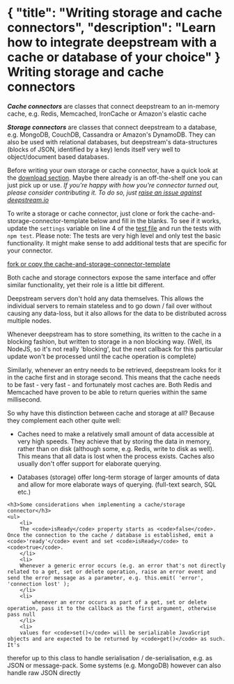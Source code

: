 {
	"title": "Writing storage and cache connectors",
	"description": "Learn how to integrate deepstream with a cache or database of your choice"
}
Writing storage and cache connectors
========================================

***Cache connectors*** are classes that connect deepstream to an in-memory cache, e.g. Redis, Memcached,
IronCache or Amazon's elastic cache

***Storage connectors*** are classes that connect deepstream to a database, e.g. MongoDB, CouchDB, Cassandra or
Amazon's DynamoDB. They can also be used with relational databases, but deepstream's data-structures (blocks
of JSON, identified by a key) lends itself very well to object/document based databases.

<div class="hint-box fa fa-gears">
	<p>Before writing your own storage or cache connector, have a quick look at the <a href="../download/">download section</a>. Maybe there already is an off-the-shelf one you can just pick up or use. <em>If you're happy with how you're connector turned out, please consider contributing it. To do so, just <a href="https://github.com/hoxton-one/deepstream.io/issues">raise an issue against deepstream.io</a></em></p></div>

To write a storage or cache connector, just clone or fork the cache-and-storage-connector-template below and fill in the blanks. To see if it works, update the `settings` variable on line 4 of the <a href="https://github.com/hoxton-one/deepstream.io-cache-and-storage-connector-template/blob/master/test/cache-connectorSpec.js">test file</a> and run the tests with `npm test`. Please note: The tests are very high level and only test the basic functionality. It might make sense to add additional tests that are specific for your connector.

<a class="mega" href="https://github.com/hoxton-one/deepstream.io-cache-and-storage-connector-template"><i class="fa fa-github"></i>fork or copy the cache-and-storage-connector-template</a>

Both cache and storage connectors expose the same interface and offer similar functionality,
yet their role is a little bit different.

Deepstream servers don't hold any data themselves. This allows the individual servers to remain
stateless and to go down / fail over without causing any data-loss, but it also allows for
the data to be distributed across multiple nodes.

Whenever deepstream has to store something, its written to the cache in a blocking fashion, but written to
storage in a non blocking way. (Well, its NodeJS, so it's not really 'blocking', but the next callback for
this particular update won't be processed until the cache operation is complete)

Similarly, whenever an entry needs to be retrieved, deepstream looks for it in the cache first and in storage
second. This means that the cache needs to be fast - very fast - and fortunately most caches are. Both Redis and Memcached
have proven to be able to return queries within the same millisecond.

So why have this distinction between cache and storage at all? Because they complement each other quite well:

- Caches need to make a relatively small amount of data accessible at very high speeds. They achieve that by storing
  the data in memory, rather than on disk (although some, e.g. Redis, write to disk as well). This means that
  all data is lost when the process exists. Caches also usually don't offer support for elaborate querying.

- Databases (storage) offer long-term storage of larger amounts of data and allow for more elaborate ways of querying.
  (full-text search, SQL etc.)

<div class="hint-box fa fa-lightbulb-o">

	<h3>Some considerations when implementing a cache/storage connector</h3>
	<ul>
		<li>
		The <code>isReady</code> property starts as <code>false</code>. Once the connection to the cache / database is established, emit a <code>'ready'</code> event and set <code>isReady</code> to <code>true</code>.
		</li>
		<li>
		Whenever a generic error occurs (e.g. an error that's not directly related to a get, set or delete operation, raise an error event and send the error message as a parameter, e.g. this.emit( 'error', 'connection lost' );
  		</li>
  		<li>
			whenever an error occurs as part of a get, set or delete operation, pass it to the callback as the first argument, otherwise pass null
  		</li>
  		<li>
		values for <code>set()</code> will be serializable JavaScript objects and are expected to be returned by <code>get()</code> as such. It's
  therefor up to this class to handle serialisation / de-serialisation, e.g. as JSON or message-pack. Some systems (e.g. MongoDB) however can also handle raw JSON directly
  		</li>
  	</ul>
</div>
